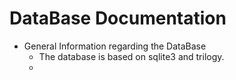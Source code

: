 # DataBase Documentation
* General Information regarding the DataBase
    * The database is based on sqlite3 and trilogy.
    * 